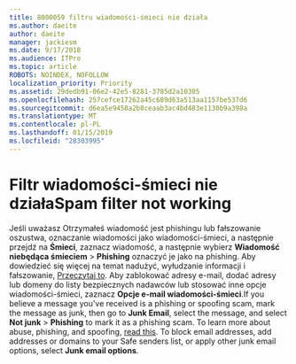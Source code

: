 ```yaml
---
title: 8000059 filtru wiadomości-śmieci nie działa
ms.author: daeite
author: daeite
manager: jackiesm
ms.date: 9/17/2018
ms.audience: ITPro
ms.topic: article
ROBOTS: NOINDEX, NOFOLLOW
localization_priority: Priority
ms.assetid: 29dedb91-06e2-42e5-8281-3785d2a10305
ms.openlocfilehash: 257cefce17262a45c689d63a513aa1157be537d6
ms.sourcegitcommit: d6ea5e9458a2b8ceaab3ac4bd483e1130b9a398a
ms.translationtype: MT
ms.contentlocale: pl-PL
ms.lasthandoff: 01/15/2019
ms.locfileid: "28303995"
---
```

# <a name="spam-filter-not-working"></a><span data-ttu-id="45d6b-102">Filtr wiadomości-śmieci nie działa</span><span class="sxs-lookup"><span data-stu-id="45d6b-102">Spam filter not working</span></span>

<span data-ttu-id="45d6b-p101">Jeśli uważasz Otrzymałeś wiadomość jest phishingu lub fałszowanie oszustwa, oznaczanie wiadomości jako wiadomości-śmieci, a następnie przejdź na **Śmieci**, zaznacz wiadomość, a następnie wybierz **Wiadomość niebędąca śmieciem** \> **Phishing** oznaczyć je jako na phishing. Aby dowiedzieć się więcej na temat nadużyć, wyłudzanie informacji i fałszowanie, [Przeczytaj to](https://support.office.com/article/0d882ea5-eedc-4bed-aebc-079ffa1105a3). Aby zablokować adresy e-mail, dodać adresy lub domeny do listy bezpiecznych nadawców lub stosować inne opcje wiadomości-śmieci, zaznacz **Opcje e-mail wiadomości-śmieci**.</span><span class="sxs-lookup"><span data-stu-id="45d6b-p101">If you believe a message you've received is a phishing or spoofing scam, mark the message as junk, then go to **Junk Email**, select the message, and select **Not junk** \> **Phishing** to mark it as a phishing scam. To learn more about abuse, phishing, and spoofing, [read this](https://support.office.com/article/0d882ea5-eedc-4bed-aebc-079ffa1105a3). To block email addresses, add addresses or domains to your Safe senders list, or apply other junk email options, select **Junk email options**.</span></span> 
  

